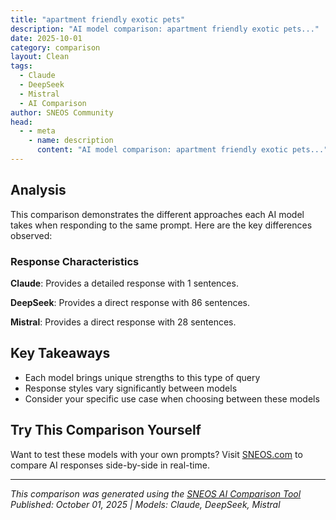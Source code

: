 ```yaml
---
title: "apartment friendly exotic pets"
description: "AI model comparison: apartment friendly exotic pets..."
date: 2025-10-01
category: comparison
layout: Clean
tags:
  - Claude
  - DeepSeek
  - Mistral
  - AI Comparison
author: SNEOS Community
head:
  - - meta
    - name: description
      content: "AI model comparison: apartment friendly exotic pets..."
---
```


<ChatComparison
  title="apartment friendly exotic pets"
  prompt="apartment friendly exotic pets"
  :responses='{
    "Claude": "Here are some apartment-friendly exotic pets to consider:\n\n## Small Mammals\n- **Hedgehogs** - Quiet, nocturnal, require minimal space\n- **Sugar gliders** - Social and bonding, but need pairs\n- **Chinchillas** - Soft, clean, relatively quiet\n- **Ferrets** - Playful and social (check local laws)\n\n## Reptiles\n- **Leopard geckos** - Low maintenance, docile\n- **Ball pythons** - Calm temperament, manageable size\n- **Bearded dragons** - Friendly, moderate care needs\n- **Blue-tongue skinks** - Dog-like personality, easy care\n\n## Birds\n- **Cockatiels** - Affectionate, moderate noise level\n- **Green-cheeked conures** - Playful, smaller than many parrots\n- **Budgerigars** - Social, relatively quiet in pairs\n\n## Aquatic/Amphibian\n- **Axolotls** - Unique, aquatic, cool-water tanks\n- **Fire-bellied toads** - Colorful, small habitat needs\n\n## Important Considerations\n- Check your lease agreement and local laws\n- Research care requirements thoroughly\n- Consider noise levels and neighbors\n- Factor in veterinary costs (exotic vets are pricier)\n- Plan for long-term commitment\n- Ensure proper temperature/humidity control\n\nWould you like more details about any of these options?",
    "DeepSeek": "Of course! The term \u0022exotic pet\u0022 generally refers to anything that isn\u0027t a dog, cat, or traditional farm animal. When considering an exotic pet for an apartment, key factors are **size, noise, odor, space requirements, and legality.**\n\nHere is a breakdown of excellent apartment-friendly exotic pets, categorized for clarity.\n\n**Important First Step: Always check your lease agreement and local/state laws.** Some animals are prohibited by landlords or are illegal to own in certain areas.\n\n---\n\n### Category 1: Reptiles - Quiet, Contained, and Low Odor\n\nReptiles are often ideal for apartments as they are quiet and live in enclosed habitats.\n\n*   **Leopard Gecko:**\n    *   **Why they\u0027re great:** Small (8-10 inches), docile, and relatively easy to care for. They don\u0027t require UVB lighting (though it\u0027s beneficial), making setup simpler.\n    *   **Considerations:** Need a controlled heat source and live insects for food.\n    *   **Tank Size:** 20-gallon long tank is sufficient for one adult.\n\n*   **Crested Gecko:**\n    *   **Why they\u0027re great:** Even more low-maintenance than leopard geckos in some ways. They thrive at room temperature and eat a prepared powdered diet (mixed with water), though insects are a good treat.\n    *   **Considerations:** They are arboreal (tree-dwelling), so they need a tall tank with plenty of branches and foliage to climb.\n    *   **Tank Size:** A tall 20-gallon tank for an adult.\n\n*   **Corn Snake / King Snake:**\n    *   **Why they\u0027re great:** These are widely regarded as the best beginner snakes. They are typically docile, remain a manageable size (3-5 feet), and have straightforward feeding and habitat needs.\n    *   **Considerations:** You must be comfortable with feeding frozen/thawed rodents. They are escape artists, so a secure lid is a must.\n    *   **Tank Size:** A 40-gallon breeder tank is a good adult size.\n\n*   **Bearded Dragon:**\n    *   **Why they\u0027re great:** Known for their personable, \u0022dog-like\u0022 behavior. They are diurnal (active during the day) and often enjoy interacting with their owners.\n    *   **Considerations:** They have more complex needs: a large tank, specific UVB lighting, and a varied diet of insects and fresh vegetables. They produce more waste than smaller reptiles.\n    *   **Tank Size:** A minimum of a 120-gallon (4x2x2 feet) tank for an adult is now the recommended standard.\n\n---\n\n### Category 2: Amphibians - The Ultimate in Quiet\n\nThese pets are for observation rather than handling, as their skin is very sensitive.\n\n*   **Crested Gecko** (also listed above) is sometimes considered here, but true amphibians include:\n*   **African Dwarf Frog:**\n    *   **Why they\u0027re great:** Fully aquatic, silent, and can be kept in a small community aquarium. They are fun to watch as they swim and forage.\n    *   **Considerations:** They are social and should be kept in small groups. They need a peaceful, established aquarium, not just a bowl.\n    *   **Tank Size:** A 5-gallon tank is the absolute minimum for a couple, but 10 gallons is better.\n\n*   **Fire-Bellied Toad:**\n    *   **Why they\u0027re great:** Colorful, active, and entertaining to watch in a semi-aquatic paludarium setup.\n    *   **Considerations:** They have a mild skin toxin, so handling is not recommended, and you must wash hands after any contact with their environment.\n    *   **Tank Size:** A 10-gallon tank is the minimum for a small group.\n\n---\n\n### Category 3: Small Mammals - For Those Who Want More Interaction\n\nThese are more traditional \u0022pocket pets\u0022 but can be considered exotic.\n\n*   **Rats:**\n    *   **Why they\u0027re great:** Highly intelligent, social, and affectionate. They can learn tricks, recognize their owners, and enjoy free-roaming playtime (in a rat-proofed area).\n    *   **Considerations:** They are social and **must** be kept in same-sex pairs or groups. They have a relatively short lifespan of 2-3 years. They can be prone to respiratory issues.\n    *   **Cage Size:** A large, multi-level critter nation or similar cage is required.\n\n*   **Roborovski Dwarf Hamster:**\n    *   **Why they\u0027re great:** The smallest and fastest hamster. They are entertaining to watch as they burrow and run on their wheel. They are generally not prone to biting.\n    *   **Considerations:** They are primarily for observation, not cuddling. They are nocturnal and the wheel can be noisy at night. They must be housed alone.\n    *   **Cage Size:** A large tank or bin cage (40-gallon breeder or equivalent floor space) is necessary, despite their small size.\n\n---\n\n### Category 4: Arthropods \u0026 Invertebrates - The Most Unique\n\nFor the truly adventurous owner who enjoys observing fascinating natural behaviors.\n\n*   **Tarantula (e.g., Chilean Rose, Mexican Red-Knee):**\n    *   **Why they\u0027re great:** Incredibly low maintenance. They require very little space, are silent, and eat only once or twice a week (or less). Their habitat is like a living art piece.\n    *   **Considerations:** They are hands-off pets; most are fragile and can be stressed by handling. Some have irritating urticating hairs. Escape is a major concern.\n    *   **Enclosure Size:** A 5-10 gallon tank is ample for most terrestrial species.\n\n*   **Praying Mantis:**\n    *   **Why they\u0027re great:** Captivating to watch as ambush predators. They come in stunning varieties and have relatively short lifespans (about a year), making them a shorter-term commitment.\n    *   **Considerations:** They require live insect prey (like fruit flies or crickets). They are delicate and should not be handled.\n    *   **Enclosure Size:** A tall, well-ventilated critter keeper or net cage.\n\n---\n\n### Pets to Generally **AVOID** in an Apartment:\n\n*   **Birds (Parrots, Cockatiels, etc.):** They can be incredibly loud, produce dust and feather dander, and are often destructive. Their noise can easily disturb neighbors through walls.\n*   **Ferrets:** They have a strong, musky odor that is difficult to control, even with descenting. They are also escape artists and need constant supervision outside their cage.\n*   **Sugar Gliders:** They are nocturnal, very vocal (with a barking sound), and have complex social and dietary needs. Their smell can be strong.\n*   **Large Snakes or Lizards (e.g., Pythons, Monitors, Iguanas):** They quickly outgrow standard enclosures, requiring custom-built cages that take up significant space. Their food (large rodents) can be a storage issue, and some species can be dangerous.\n\n### Final Checklist Before You Commit:\n\n1.  **Lease \u0026 Laws:** Verify it\u0027s allowed.\n2.  **Veterinarian:** Find an *exotic* vet in your area before you get the pet. Not all vets see exotics.\n3.  **Adult Size:** Research the *full adult size* and lifespan of the animal.\n4.  **Startup \u0026 Ongoing Cost:** Factor in the cost of the habitat, lighting, heating, food, and vet care.\n5.  **Your Schedule:** Ensure you have the time for daily feeding, spot cleaning, and social interaction (if required).\n\nBy choosing carefully and committing to proper care, you can have a wonderful and fascinating exotic pet companion in your apartment.",
    "Mistral": "Choosing an apartment-friendly exotic pet involves considering factors like space, noise, and the pet\u0027s specific needs. Here are some exotic pets that are typically suitable for apartment living:\n\n1. **Reptiles**:\n   - **Bearded Dragons**: They are relatively small, quiet, and can be housed in a reasonably sized terrarium.\n   - **Leopard Geckos**: These are low-maintenance and do not require much space.\n   - **Crested Geckos**: Known for their docile nature and minimal space requirements.\n\n2. **Amphibians**:\n   - **Axolotls**: These salamanders are fully aquatic and can live in a 20-gallon aquarium.\n   - **Pacman Frogs**: They are relatively low-maintenance and can live in a small terrarium.\n\n3. **Small Mammals**:\n   - **Sugar Gliders**: These are small, nocturnal marsupials that require a large cage but are generally quiet.\n   - **Hedgehogs**: They are nocturnal and can be housed in a reasonably sized cage.\n\n4. **Birds**:\n   - **Finches**: These small birds are relatively quiet and can live in a smaller cage compared to larger parrots.\n   - **Parrotlets**: These are small parrots that are quieter than their larger cousins.\n\n5. **Invertebrates**:\n   - **Tarantulas**: They require minimal space and are very quiet.\n   - **Hermit Crabs**: These can be kept in a small terrarium and are low-maintenance.\n\n6. **Fish**:\n   - **Betta Fish**: These can live in a small aquarium and are relatively low-maintenance.\n   - **Guppies**: These are small, colorful fish that can thrive in a community tank.\n\n7. **Small Rodents**:\n   - **Hamsters**: These are small and can live in a compact cage.\n   - **Gerbils**: Similar to hamsters, they are small and can be housed in a smaller cage.\n\n8. **Insects**:\n   - **Stick Insects**: These are very low-maintenance and require minimal space.\n   - **Praying Mantises**: These are fascinating to observe and require a small enclosure.\n\nBefore bringing any exotic pet into your apartment, make sure to check with your landlord or property manager to ensure that the pet is allowed. Additionally, research the specific care requirements for each pet to ensure you can provide a suitable environment."
  }'
  published-date="17:12"
/>

## Analysis

This comparison demonstrates the different approaches each AI model takes when responding to the same prompt. Here are the key differences observed:

### Response Characteristics

**Claude**: Provides a detailed response with 1 sentences. 

**DeepSeek**: Provides a direct response with 86 sentences. 

**Mistral**: Provides a direct response with 28 sentences. 

## Key Takeaways

- Each model brings unique strengths to this type of query
- Response styles vary significantly between models
- Consider your specific use case when choosing between these models

## Try This Comparison Yourself

Want to test these models with your own prompts? Visit [SNEOS.com](https://sneos.com) to compare AI responses side-by-side in real-time.

---

*This comparison was generated using the [SNEOS AI Comparison Tool](https://sneos.com)*
*Published: October 01, 2025 | Models: Claude, DeepSeek, Mistral*
